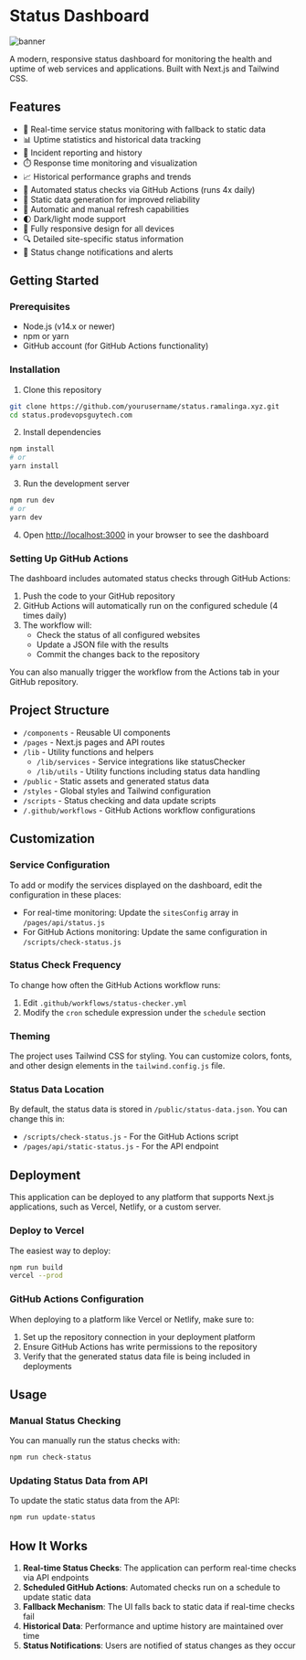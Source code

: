 # Status Dashboard

![banner](https://imgur.com/swyz5EF.png)

A modern, responsive status dashboard for monitoring the health and uptime of web services and applications. Built with Next.js and Tailwind CSS.

## Features

- 🚦 Real-time service status monitoring with fallback to static data
- 📊 Uptime statistics and historical data tracking
- 🔔 Incident reporting and history
- ⏱️ Response time monitoring and visualization
- 📈 Historical performance graphs and trends
- 🤖 Automated status checks via GitHub Actions (runs 4x daily)
- 💾 Static data generation for improved reliability
- 🔄 Automatic and manual refresh capabilities
- 🌓 Dark/light mode support
- 📱 Fully responsive design for all devices
- 🔍 Detailed site-specific status information
- 🚨 Status change notifications and alerts

## Getting Started

### Prerequisites

- Node.js (v14.x or newer)
- npm or yarn
- GitHub account (for GitHub Actions functionality)

### Installation

1. Clone this repository
```bash
git clone https://github.com/yourusername/status.ramalinga.xyz.git
cd status.prodevopsguytech.com
```

2. Install dependencies
```bash
npm install
# or
yarn install
```

3. Run the development server
```bash
npm run dev
# or
yarn dev
```

4. Open [http://localhost:3000](http://localhost:3000) in your browser to see the dashboard

### Setting Up GitHub Actions

The dashboard includes automated status checks through GitHub Actions:

1. Push the code to your GitHub repository
2. GitHub Actions will automatically run on the configured schedule (4 times daily)
3. The workflow will:
   - Check the status of all configured websites
   - Update a JSON file with the results
   - Commit the changes back to the repository

You can also manually trigger the workflow from the Actions tab in your GitHub repository.

## Project Structure

- `/components` - Reusable UI components
- `/pages` - Next.js pages and API routes
- `/lib` - Utility functions and helpers
  - `/lib/services` - Service integrations like statusChecker
  - `/lib/utils` - Utility functions including status data handling
- `/public` - Static assets and generated status data
- `/styles` - Global styles and Tailwind configuration
- `/scripts` - Status checking and data update scripts
- `/.github/workflows` - GitHub Actions workflow configurations

## Customization

### Service Configuration

To add or modify the services displayed on the dashboard, edit the configuration in these places:

- For real-time monitoring: Update the `sitesConfig` array in `/pages/api/status.js`
- For GitHub Actions monitoring: Update the same configuration in `/scripts/check-status.js`

### Status Check Frequency

To change how often the GitHub Actions workflow runs:

1. Edit `.github/workflows/status-checker.yml`
2. Modify the `cron` schedule expression under the `schedule` section

### Theming

The project uses Tailwind CSS for styling. You can customize colors, fonts, and other design elements in the `tailwind.config.js` file.

### Status Data Location

By default, the status data is stored in `/public/status-data.json`. You can change this in:

- `/scripts/check-status.js` - For the GitHub Actions script
- `/pages/api/static-status.js` - For the API endpoint

## Deployment

This application can be deployed to any platform that supports Next.js applications, such as Vercel, Netlify, or a custom server.

### Deploy to Vercel

The easiest way to deploy:

```bash
npm run build
vercel --prod
```

### GitHub Actions Configuration

When deploying to a platform like Vercel or Netlify, make sure to:

1. Set up the repository connection in your deployment platform
2. Ensure GitHub Actions has write permissions to the repository
3. Verify that the generated status data file is being included in deployments

## Usage

### Manual Status Checking

You can manually run the status checks with:

```bash
npm run check-status
```

### Updating Status Data from API

To update the static status data from the API:

```bash
npm run update-status
```

## How It Works

1. **Real-time Status Checks**: The application can perform real-time checks via API endpoints
2. **Scheduled GitHub Actions**: Automated checks run on a schedule to update static data
3. **Fallback Mechanism**: The UI falls back to static data if real-time checks fail
4. **Historical Data**: Performance and uptime history are maintained over time
5. **Status Notifications**: Users are notified of status changes as they occur

